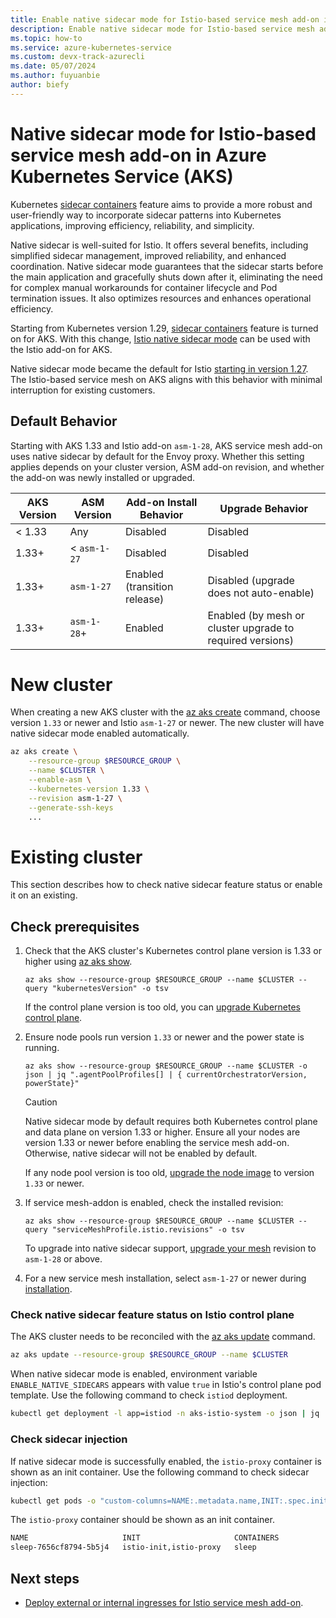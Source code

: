```yaml
---
title: Enable native sidecar mode for Istio-based service mesh add-on in Azure Kubernetes Service (AKS) (preview)
description: Enable native sidecar mode for Istio-based service mesh add-on in Azure Kubernetes Service (AKS) (preview).
ms.topic: how-to
ms.service: azure-kubernetes-service
ms.custom: devx-track-azurecli
ms.date: 05/07/2024
ms.author: fuyuanbie
author: biefy
---
```


# Native sidecar mode for Istio-based service mesh add-on in Azure Kubernetes Service (AKS)

Kubernetes [sidecar containers][k8s-native-sidecar-support] feature aims to provide a more robust and user-friendly way to incorporate sidecar patterns into Kubernetes applications, improving efficiency, reliability, and simplicity.

Native sidecar is well-suited for Istio. It offers several benefits, including simplified sidecar management, improved reliability, and enhanced coordination. Native sidecar mode guarantees that the sidecar starts before the main application and gracefully shuts down after it, eliminating the need for complex manual workarounds for container lifecycle and Pod termination issues. It also optimizes resources and enhances operational efficiency.

Starting from Kubernetes version 1.29, [sidecar containers][k8s-native-sidecar-support] feature is turned on for AKS. With this change, [Istio native sidecar mode][istio-native-sidecar-support] can be used with the Istio add-on for AKS.

Native sidecar mode became the default for Istio [starting in version 1.27][istio-default-native-sidecar]. The Istio-based service mesh on AKS aligns with this behavior with minimal interruption for existing customers.

## Default Behavior
Starting with AKS 1.33 and Istio add-on `asm-1-28`, AKS service mesh add-on uses native sidecar by default for the Envoy proxy. Whether this setting applies depends on your cluster version, ASM add-on revision, and whether the add-on was newly installed or upgraded.

| AKS Version       | ASM Version       | Add-on Install Behavior                 | Upgrade Behavior                               |
|-------------------|-------------------|--------------------------------------|------------------------------------------------|
| < 1.33            | Any              | Disabled                             | Disabled                                       |
| 1.33+             | < `asm-1-27`       | Disabled                             | Disabled                                       |
| 1.33+             | `asm-1-27`         | Enabled (transition release)         | Disabled (upgrade does not auto-enable)       |
| 1.33+             | `asm-1-28`+        | Enabled                              | Enabled (by mesh or cluster upgrade to required versions)         |

# New cluster
When creating a new AKS cluster with the [az aks create][az-aks-create] command, choose version `1.33` or newer and Istio `asm-1-27` or newer. The new cluster will have native sidecar mode enabled automatically.

```bash
az aks create \
    --resource-group $RESOURCE_GROUP \
    --name $CLUSTER \
    --enable-asm \
    --kubernetes-version 1.33 \
    --revision asm-1-27 \
    --generate-ssh-keys    
    ...
```

# Existing cluster
This section describes how to check native sidecar feature status or enable it on an existing.

## Check prerequisites
1. Check that the AKS cluster's Kubernetes control plane version is 1.33 or higher using [az aks show][az-aks-show].

   ```azurecli-interactive
   az aks show --resource-group $RESOURCE_GROUP --name $CLUSTER --query "kubernetesVersion" -o tsv
   ```

   If the control plane version is too old, you can [upgrade Kubernetes control plane][upgrade-aks-cluster].

1. Ensure node pools run version `1.33` or newer and the power state is running.

   ```azurecli-interactive
   az aks show --resource-group $RESOURCE_GROUP --name $CLUSTER -o json | jq ".agentPoolProfiles[] | { currentOrchestratorVersion, powerState}"
   ```

   > [!CAUTION]
   > Native sidecar mode by default requires both Kubernetes control plane and data plane on version 1.33 or higher. Ensure all your nodes are version 1.33 or newer before enabling the service mesh add-on. Otherwise, native sidecar will not be enabled by default.

   If any node pool version is too old, [upgrade the node image][upgrade-node-image] to version `1.33` or newer.

1. If service mesh-addon is enabled, check the installed revision:
   
   ```azurecli-interactive
   az aks show --resource-group $RESOURCE_GROUP --name $CLUSTER --query "serviceMeshProfile.istio.revisions" -o tsv
   ```
   
   To upgrade into native sidecar support, [upgrade your mesh][upgrade-istio] revision to `asm-1-28` or above.
    

3. For a new service mesh installation, select `asm-1-27` or newer during [installation][install-istio-addon].

### Check native sidecar feature status on Istio control plane

The AKS cluster needs to be reconciled with the [az aks update][az-aks-update] command.

```bash
az aks update --resource-group $RESOURCE_GROUP --name $CLUSTER
```

When native sidecar mode is enabled, environment variable `ENABLE_NATIVE_SIDECARS` appears with value `true` in Istio's control plane pod template. Use the following command to check `istiod` deployment.

```bash
kubectl get deployment -l app=istiod -n aks-istio-system -o json | jq '.items[].spec.template.spec.containers[].env[] | select(.name=="ENABLE_NATIVE_SIDECARS")'
```

### Check sidecar injection

If native sidecar mode is successfully enabled, the `istio-proxy` container is shown as an init container. Use the following command to check sidecar injection:

```bash
kubectl get pods -o "custom-columns=NAME:.metadata.name,INIT:.spec.initContainers[*].name,CONTAINERS:.spec.containers[*].name"
```

The `istio-proxy` container should be shown as an init container.

```bash
NAME                     INIT                     CONTAINERS
sleep-7656cf8794-5b5j4   istio-init,istio-proxy   sleep
```

## Next steps

* [Deploy external or internal ingresses for Istio service mesh add-on][istio-deploy-ingress].

<!--- External Links --->
[istio-native-sidecar-support]: https://istio.io/latest/blog/2023/native-sidecars/
[istioctl-kube-inject]: https://istio.io/latest/docs/reference/commands/istioctl/#istioctl-kube-inject
[k8s-native-sidecar-support]: https://kubernetes.io/blog/2023/08/25/native-sidecar-containers/
[istio-default-native-sidecar]: https://istio.io/latest/news/releases/1.27.x/announcing-1.27/change-notes/#installation

<!--- Internal Links --->
[az-aks-create]: /cli/azure/aks#az_aks_create
[az-aks-show]: /cli/azure/aks#az_aks_show
[az-aks-update]: /cli/azure/aks#az_aks_update
[az-feature-register]: /cli/azure/feature#az-feature-register
[az-feature-show]: /cli/azure/feature#az-feature-show
[az-provider-register]: /cli/azure/provider#az-provider-register
[istio-deploy-ingress]: ./istio-deploy-ingress.md
[istio-upgrade]: ./istio-upgrade.md
[upgrade-aks-cluster]: ./upgrade-aks-cluster.md
[upgrade-node-image]: ./node-image-upgrade.md
[upgrade-istio]: ./istio-upgrade.md
[install-istio-addon]: ./istio-deploy-addon.md